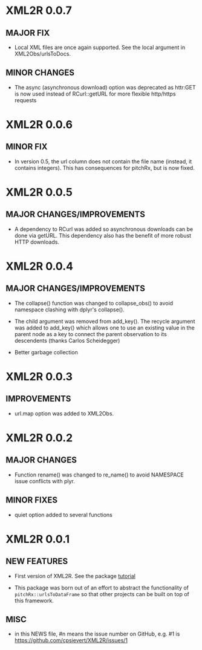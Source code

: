 # XML2R 0.0.7

## MAJOR FIX

  - Local XML files are once again supported. See the local argument in XML2Obs/urlsToDocs.

## MINOR CHANGES

  - The async (asynchronous download) option was deprecated as httr:GET is now used instead of RCurl::getURL for more flexible http/https requests


# XML2R 0.0.6

## MINOR FIX

  - In version 0.5, the url column does not contain the file name (instead, it contains integers). This has consequences for pitchRx, but is now fixed.

# XML2R 0.0.5

## MAJOR CHANGES/IMPROVEMENTS

  - A dependency to RCurl was added so asynchronous downloads can be done via getURL. This dependency also has the benefit of more robust HTTP downloads.
  
# XML2R 0.0.4

## MAJOR CHANGES/IMPROVEMENTS

  - The collapse() function was changed to collapse_obs() to avoid namespace clashing with dplyr's collapse().

  - The child argument was removed from add_key(). The recycle argument was added to add_key() which allows one to use an existing value in the parent node as a key to connect the parent observation to its descendents (thanks Carlos Scheidegger) 
  
  - Better garbage collection
  
# XML2R 0.0.3

## IMPROVEMENTS

  - url.map option was added to XML2Obs.
  
# XML2R 0.0.2

## MAJOR CHANGES

  - Function rename() was changed to re_name() to avoid NAMESPACE issue conflicts with plyr.

## MINOR FIXES

  - quiet option added to several functions

# XML2R 0.0.1

## NEW FEATURES

  - First version of XML2R. See the package [tutorial](https://XML2R.cpsievert.me/)

  - This package was born out of an effort to abstract the functionality of `pitchRx::urlsToDataFrame` so that other projects can be built on top of this framework.

## MISC

  - in this NEWS file, #n means the issue number on GitHub, e.g. #1 is
  https://github.com/cpsievert/XML2R/issues/1
